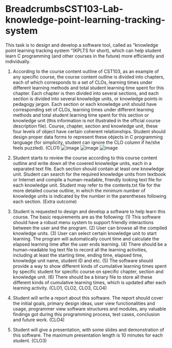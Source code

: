 # BreadcrumbsCST103-Lab-knowledge-point-learning-tracking-system

This task is to design and develop a software tool, called as “knowledge point learning tracking system “(KPLTS for short), which can help student learn C programming (and other courses in the future) more efficiently and individually.

1. According to the course content outline of CST103, as an example of any specific course, the course content outline is divided into chapters, each of which corresponds to a set of CLOs, learning times under different learning methods and total student learning time spent for this chapter. Each chapter is then divided into several sections, and each section is divided into several knowledge units, or knowledge points in pedagogy jargon. Each section or each knowledge unit should have corresponding set of CLOs, learning times under different learning methods and total student learning time spent for this section or knowledge unit (this information is not illustrated in the official course description file). Course, chapter, section and knowledge unit, these four levels of object have certain coherent relationships. Student should design proper data forms to represent these objects in C programming language (for simplicity, student can ignore the CLO column if he/she feels puzzled). (CLO1)
![image](https://github.com/jiang83538/CST103-Lab/assets/144998425/37abe852-b448-48d8-a62d-ce17f799f86d)
![image](https://github.com/jiang83538/CST103-Lab/assets/144998425/34e608c6-484d-499e-ad96-cfcf09b10694)
![image](https://github.com/jiang83538/CST103-Lab/assets/144998425/a71a72d7-da75-45b2-8770-e7194fb189d7)

2. Student starts to review the course according to this course content outline and write down all the covered knowledge units, each in a separated text file. Each section should contain at least one knowledge unit. Student can search for the required knowledge units from textbook or Internet and compile a human-readable, friendly looking text file for each knowledge unit. Student may refer to the contents.txt file for the more detailed course outline, in which the minimum number of knowledge units is indicated by the number in the parentheses following each section. (Extra outcome)  
3. Student is requested to design and develop a software to help learn this course. The basic requirements are as the following: (1) This software should have a robust menu system to support friendly interactions between the user and the program. (2) User can browse all the compiled knowledge units. (3) User can select certain knowledge unit to start learning. The program will automatically count time and calculate the elapsed learning time after the user ends learning. (4) There should be a human-readable log text file to record all the learning activities, including at least the starting time, ending time, elapsed time, knowledge unit name, student ID and etc. (5) The software should provide a way to show different kinds of cumulative learning times spent by specific student for specific course on specific chapter, section and knowledge unit. (6) There should be a binary file to store all these different kinds of cumulative learning times, which is updated after each learning activity. (CLO1, CLO2, CLO3, CLO4)  
4. Student will write a report about this software. The report should cover the initial goals, primary design ideas, user view functionalities and usage, programmer view software structures and modules, any valuable findings got during this programming process, test cases, conclusion and future work. (CLO4)  
5. Student will give a presentation, with some slides and demonstration of this software. The maximum presentation length is 10 minutes for each student. (CLO3)

